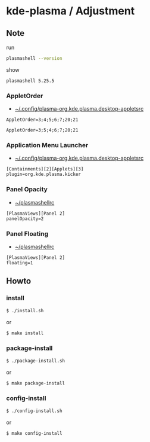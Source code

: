 
# kde-plasma / Adjustment


## Note

run

``` sh
plasmashell --version
```

show

```
plasmashell 5.25.5
```

### AppletOrder

* [~/.config/plasma-org.kde.plasma.desktop-appletsrc](config/kde-plasma-desktop/skel/.config/plasma-org.kde.plasma.desktop-appletsrc#L113)


```
AppletOrder=3;4;5;6;7;20;21
```


```
AppletOrder=3;5;4;6;7;20;21
```

### Application Menu Launcher

* [~/.config/plasma-org.kde.plasma.desktop-appletsrc](config/kde-plasma-desktop/skel/.config/plasma-org.kde.plasma.desktop-appletsrc#L50)


```
[Containments][2][Applets][3]
plugin=org.kde.plasma.kicker
```


### Panel Opacity

* [~/plasmashellrc](config/kde-plasma-desktop/skel/.config/plasmashellrc#L7)


```
[PlasmaViews][Panel 2]
panelOpacity=2
```


### Panel Floating

* [~/plasmashellrc](config/kde-plasma-desktop/skel/.config/plasmashellrc#L6)


```
[PlasmaViews][Panel 2]
floating=1
```




## Howto


### install

``` sh
$ ./install.sh
```

or

``` sh
$ make install
```


### package-install

``` sh
$ ./package-install.sh
```

or

``` sh
$ make package-install
```


### config-install

``` sh
$ ./config-install.sh
```

or

``` sh
$ make config-install
```
